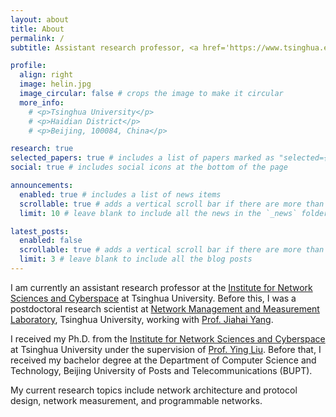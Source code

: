 ```yaml
---
layout: about
title: About
permalink: /
subtitle: Assistant research professor, <a href='https://www.tsinghua.edu.cn/en/'>Tsinghua University</a><br>he-lin [at] tsinghua [dot] edu [dot] cn

profile:
  align: right
  image: helin.jpg
  image_circular: false # crops the image to make it circular
  more_info: 
    # <p>Tsinghua University</p>
    # <p>Haidian District</p>
    # <p>Beijing, 100084, China</p>

research: true
selected_papers: true # includes a list of papers marked as "selected={true}"
social: true # includes social icons at the bottom of the page

announcements:
  enabled: true # includes a list of news items
  scrollable: true # adds a vertical scroll bar if there are more than 3 news items
  limit: 10 # leave blank to include all the news in the `_news` folder

latest_posts:
  enabled: false
  scrollable: true # adds a vertical scroll bar if there are more than 3 new posts items
  limit: 3 # leave blank to include all the blog posts
---
```


I am currently an assistant research professor at the [Institute for Network Sciences and Cyberspace](https://www.insc.tsinghua.edu.cn/) at Tsinghua University. Before this, I was a postdoctoral research scientist at [Network Management and Measurement Laboratory](http://nmgroup.tsinghua.edu.cn/yjs/index.htm), Tsinghua University, working with [Prof. Jiahai Yang](http://nmgroup.tsinghua.edu.cn/dryang/index.htm).

I received my Ph.D. from the [Institute for Network Sciences and Cyberspace](https://www.insc.tsinghua.edu.cn/) at Tsinghua University under the supervision of [Prof. Ying Liu](https://www.insc.tsinghua.edu.cn/info/1181/1415.htm). Before that, I received my bachelor degree at the Department of Computer Science and Technology, Beijing University of Posts and Telecommunications (BUPT).

My current research topics include network architecture and protocol design, network measurement, and programmable networks.
